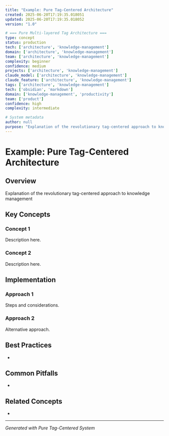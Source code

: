 ```yaml
---
title: "Example: Pure Tag-Centered Architecture"
created: 2025-06-20T17:19:35.018051
updated: 2025-06-20T17:19:35.018052
version: "1.0"

# === Pure Multi-layered Tag Architecture ===
type: concept
status: production
tech: ['architecture', 'knowledge-management']
domain: ['architecture', 'knowledge-management']
team: ['architecture', 'knowledge-management']
complexity: beginner
confidence: medium
projects: ['architecture', 'knowledge-management']
claude_model: ['architecture', 'knowledge-management']
claude_feature: ['architecture', 'knowledge-management']
tags: ['architecture', 'knowledge-management']
tech: ['obsidian', 'markdown']
domain: ['knowledge-management', 'productivity']
team: ['product']
confidence: high
complexity: intermediate

# System metadata
author: null
purpose: "Explanation of the revolutionary tag-centered approach to knowledge management"
---
```


# Example: Pure Tag-Centered Architecture

## Overview
Explanation of the revolutionary tag-centered approach to knowledge management

## Key Concepts

### Concept 1
Description here.

### Concept 2
Description here.

## Implementation

### Approach 1
Steps and considerations.

### Approach 2
Alternative approach.

## Best Practices
- 

## Common Pitfalls
- 

## Related Concepts
- 

---
*Generated with Pure Tag-Centered System*
